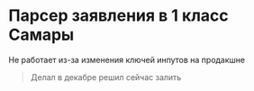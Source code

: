 # Парсер заявления в 1 класс Самары

Не работает из-за изменения ключей инпутов на продакшне


>Делал в декабре решил сейчас залить
